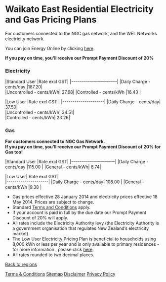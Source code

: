 # Waikato East Residential Electricity and Gas Pricing Plans
For customers connected to the NGC gas network, and the WEL Networks electricity network.


You can join Energy Online by clicking [here](http://www.energyonline.co.nz/Default.aspx?tabid=98).

**If you pay on time, you'll receive our Prompt Payment Discount of 20%**


### Electricity
|Standard User	|Rate excl GST|	
|-----------------------|
|Daily Charge - cents/day	|187.20|	
|Uncontrolled - cents/kWh|	27.68|
|Controlled - cents/kWh	|16.43	|
 

|Low User	|Rate excl GST	|
|---------------------|
|Daily Charge - cents/day|	37.50|	
|Uncontrolled - cents/kWh|	34.51|	
|Controlled - cents/kWh|	23.26|	
 

### Gas

**For customers connected to NGC Gas Network.	
If you pay on time, you’ll receive our Prompt Payment Discount of 20% for Gas too!**	

|Standard User	|Rate excl GST|	
|----------------------|
|Daily Charge - cents/day	|115.00	|
|General - cents/kWh|	8.74|	
 

|Low User|	Rate excl GST|	
|---------------------|
|Daily Charge - cents/day|	108.00	|
|General - cents/kWh	|9.38	|

- Gas prices effective 28 January 2014 and electricity prices effective 18 May 2014. Prices are subject to change. 
- Standard [Terms and Conditions](http://www.energyonline.co.nz/terms) apply.
- If your account is paid in full by the due date our Prompt Payment Discount of 20% will apply.
- All rates include the Electricity Authority levy (the Electricity Authority is a government organisation that regulates New Zealand’s electricity market).
- The Low User Electricity Pricing Plan is beneficial to households using 8,000 kWh or less per year and is only available to primary residences - for more information , please click [here](http://www.energyonline.co.nz/Default.aspx?tabid=148).
- All rates rounded to two decimal places.

[Back to regions](http://www.energyonline.co.nz/residential/pricing_plans/electricity_and_gas_pricing_plans)

[Terms & Conditions](http://www.energyonline.co.nz/terms)
[Sitemap](http://www.energyonline.co.nz/home/site_map)
[Disclaimer](http://www.energyonline.co.nz/home/site_map/disclaimer)
[Privacy Policy](http://www.energyonline.co.nz/home/site_map/privacy_policy)
